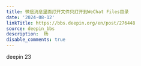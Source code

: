 ```yaml
---
title: 微信消息里面打开文件只打开到WeChat Files目录
date: '2024-08-12'
linkTitle: https://bbs.deepin.org/en/post/276448
source: deepin_bbs
description:  杨 
disable_comments: true
---
```

deepin 23 
